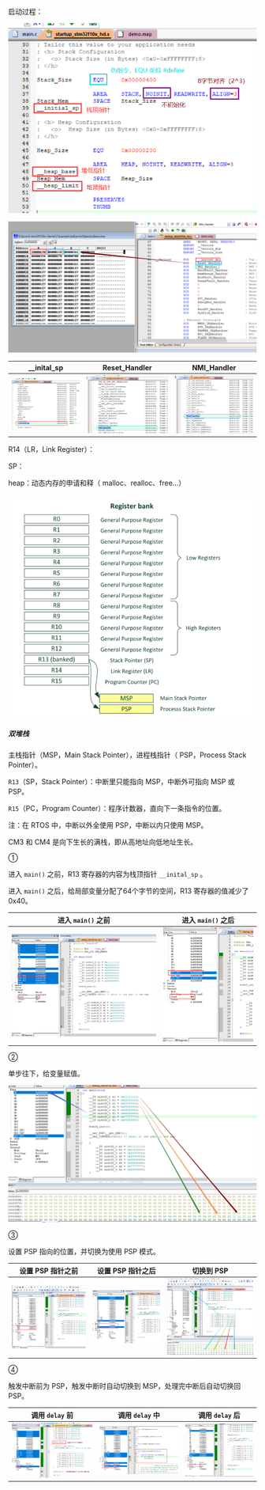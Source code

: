 启动过程：

![alloc_stack_heap](README.assets/alloc_stack_heap.png)





![hex](README.assets/hex.png)

| __inital_sp                                   | Reset_Handler                                 | NMI_Handler                                       |
| --------------------------------------------- | --------------------------------------------- | ------------------------------------------------- |
| ![__inital_sp](README.assets/__inital_sp.png) | ![NMI_Handler](README.assets/NMI_Handler.png) | ![Reset_Handler](README.assets/Reset_Handler.png) |





R14（LR，Link Register）：



SP：



heap：动态内存的申请和释（ malloc、realloc、free...）



![register_bank](README.assets/register_bank.png)





##### 双堆栈

主栈指针（MSP，Main Stack Pointer），进程栈指针（ PSP，Process Stack Pointer）。

`R13`（SP，Stack Pointer）：中断里只能指向 MSP，中断外可指向 MSP 或 PSP。

`R15`（PC，Program Counter）：程序计数器，直向下一条指令的位置。

注：在 RTOS 中，中断以外全使用 PSP，中断以内只使用 MSP。

CM3 和 CM4 是向下生长的满栈，即从高地址向低地址生长。

① 

进入 `main()` 之前，R13 寄存器的内容为栈顶指针 `__inital_sp` 。

进入 `main()` 之后，给局部变量分配了64个字节的空间，R13 寄存器的值减少了 0x40。

| 进入 `main()` 之前                            | 进入 `main()` 之后                          |
| --------------------------------------------- | ------------------------------------------- |
| ![before_main](README.assets/before_main.png) | ![after_main](README.assets/after_main.png) |

② 

单步往下，给变量赋值。

![set_value](README.assets/set_value.png)

③

设置 PSP 指向的位置，并切换为使用 PSP 模式。

| 设置 PSP 指针之前                                   | 设置 PSP 指针之后                                 | 切换到 PSP                            |
| --------------------------------------------------- | ------------------------------------------------- | ------------------------------------- |
| ![before_set_psp](README.assets/before_set_psp.png) | ![after_set_psp](README.assets/after_set_psp.png) | ![use_psp](README.assets/use_psp.png) |

④

触发中断前为 PSP，触发中断时自动切换到 MSP，处理完中断后自动切换回 PSP。

| 调用 `delay` 前                                 | 调用 `delay` 中                         | 调用 `delay` 后                               |
| ----------------------------------------------- | --------------------------------------- | --------------------------------------------- |
| ![before_delay](README.assets/before_delay.png) | ![do_delay](README.assets/do_delay.png) | ![after_delay](README.assets/after_delay.png) |

